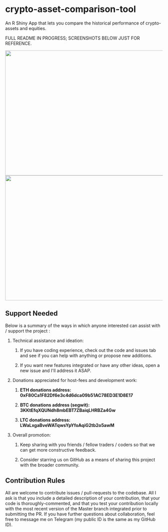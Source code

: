 # crypto-asset-comparison-tool
An R Shiny App that lets you compare the historical performance of crypto-assets and equities.

FULL README IN PROGRESS; SCREENSHOTS BELOW JUST FOR REFERENCE.

<img src="https://raw.githubusercontent.com/pmaji/crypto-asset-comparison-tool/master/screenshots/ui_tab1.JPG" width="800" height="400">

<img src="https://raw.githubusercontent.com/pmaji/crypto-asset-comparison-tool/master/screenshots/ui_tab2.JPG" width="800" height="400">

## Support Needed

Below is a summary of the ways in which anyone interested can assist with / support the project :

1. Technical assistance and ideation:

     1. If you have coding experience, check out the code and issues tab and see if you can help with anything or propose new additions.
     
     2. If you want new features integrated or have any other ideas, open a new issue and I'll address it ASAP.

2. Donations appreciated for host-fees and development work:

     1. **ETH donations address: 0xF80Ca1F82Df6e3c4d6dca09b51AC78ED3E1D8E17**
     
     2. **BTC donations address (segwit): 3KKtEfqXQUNdh8mbEBT7ZBaiqLHRBZa4Gw**
     
     3. **LTC donations address: LWaLxgaBveWATqwsYpYfoAqiG2tb2o5awM**
     
3. Overall promotion:

     1. Keep sharing with you friends / fellow traders / coders so that we can get more constructive feedback.
     
     2. Consider starring us on GitHub as a means of sharing this project with the broader community.
     
## Contribution Rules

All are welcome to contribute issues / pull-requests to the codebase. All I ask is that you include a detailed description of your contribution, that your code is thoroughly-commented, and that you test your contribution locally with the most recent version of the Master branch integrated prior to submitting the PR. If you have further questions about collaboration, feel free to message me on Telegram (my public ID is the same as my GitHub ID).
